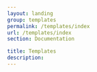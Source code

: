 ```yaml
---
layout: landing
group: templates
permalink: /templates/index
url: /templates/index
section: Documentation

title: Templates
description:
---
```

